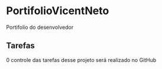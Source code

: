 # PortifolioVicentNeto
Portifolio do desenvolvedor

## Tarefas

0 controle das tarefas desse projeto será realizado no GitHub